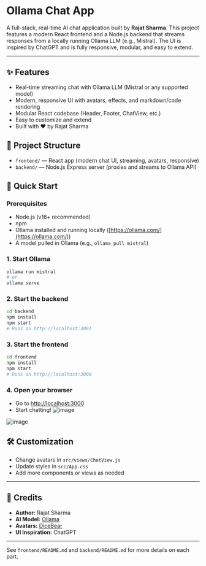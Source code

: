 # Ollama Chat App

A full-stack, real-time AI chat application built by **Rajat Sharma**. This project features a modern React frontend and a Node.js backend that streams responses from a locally running Ollama LLM (e.g., Mistral). The UI is inspired by ChatGPT and is fully responsive, modular, and easy to extend.

---

## ✨ Features
- Real-time streaming chat with Ollama LLM (Mistral or any supported model)
- Modern, responsive UI with avatars, effects, and markdown/code rendering
- Modular React codebase (Header, Footer, ChatView, etc.)
- Easy to customize and extend
- Built with ❤️ by Rajat Sharma

## 📁 Project Structure
- `frontend/` — React app (modern chat UI, streaming, avatars, responsive)
- `backend/` — Node.js Express server (proxies and streams to Ollama API)

## 🚀 Quick Start

### Prerequisites
- Node.js (v16+ recommended)
- npm
- Ollama installed and running locally ([https://ollama.com/](https://ollama.com/))
- A model pulled in Ollama (e.g., `ollama pull mistral`)

### 1. Start Ollama
```sh
ollama run mistral
# or
ollama serve
```

### 2. Start the backend
```sh
cd backend
npm install
npm start
# Runs on http://localhost:3001
```

### 3. Start the frontend
```sh
cd frontend
npm install
npm start
# Runs on http://localhost:3000
```

### 4. Open your browser
- Go to [http://localhost:3000](http://localhost:3000)
- Start chatting!
![image](https://github.com/user-attachments/assets/c4968547-ed37-4591-b7cb-b8c6b5a2ea73)

![image](https://github.com/user-attachments/assets/6643f94f-d2b7-4187-bf42-89bf937a60c1)


## 🛠️ Customization
- Change avatars in `src/views/ChatView.js`
- Update styles in `src/App.css`
- Add more components or views as needed

---

## 📜 Credits
- **Author:** Rajat Sharma
- **AI Model:** [Ollama](https://ollama.com/)
- **Avatars:** [DiceBear](https://www.dicebear.com/)
- **UI Inspiration:** ChatGPT

---

See `frontend/README.md` and `backend/README.md` for more details on each part. 

